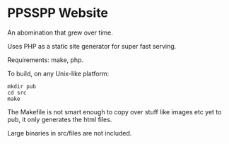 PPSSPP Website
==============

An abomination that grew over time.

Uses PHP as a static site generator for super fast serving.

Requirements: make, php.

To build, on any Unix-like platform:

    mkdir pub
    cd src
    make

The Makefile is not smart enough to copy over stuff like images etc yet to pub,
it only generates the html files.

Large binaries in src/files are not included.
